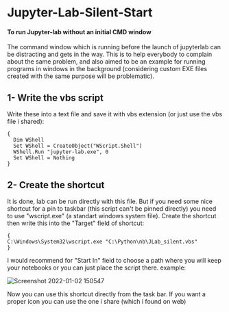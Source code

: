 # Jupyter-Lab-Silent-Start
#### To run Jupyter-lab without an initial CMD window

The command window which is running before the launch of jupyterlab can be distracting and gets in the way. This is to help everybody to complain about the same problem, and also aimed to be an example for running programs in windows in the background (considering custom EXE files created with the same purpose will be problematic).

## 1- Write the vbs script

Write these into a text file and save it with vbs extension (or just use the vbs file i shared):

    {
      Dim WShell
      Set WShell = CreateObject("WScript.Shell")
      WShell.Run "jupyter-lab.exe", 0
      Set WShell = Nothing
    }
## 2- Create the shortcut
It is done, lab can be run directly with this file. But if you need some nice shortcut for a pin to taskbar (this script can't be pinned directly) you need to use "wscript.exe" (a standart windows system file). Create the shortcut then write this into the "Target" field of shortcut:

    {
    C:\Windows\System32\wscript.exe "C:\Python\nb\JLab_silent.vbs"
    }

I would recommend for "Start In" field to choose a path where you will keep your notebooks or you can just place the script there.
example:

![Screenshot 2022-01-02 150547](https://user-images.githubusercontent.com/56255271/147875191-6200f078-4664-4a80-8792-891db2019398.png)

Now you can use this shortcut directly from the task bar. If you want a proper icon you can use the one i share (which i found on web)


